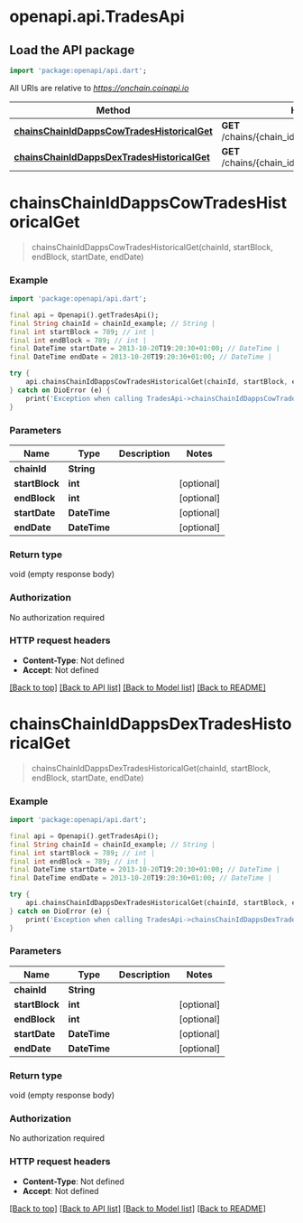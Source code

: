 # openapi.api.TradesApi

## Load the API package
```dart
import 'package:openapi/api.dart';
```

All URIs are relative to *https://onchain.coinapi.io*

Method | HTTP request | Description
------------- | ------------- | -------------
[**chainsChainIdDappsCowTradesHistoricalGet**](TradesApi.md#chainschainiddappscowtradeshistoricalget) | **GET** /chains/{chain_id}/dapps/cow/trades/historical | 
[**chainsChainIdDappsDexTradesHistoricalGet**](TradesApi.md#chainschainiddappsdextradeshistoricalget) | **GET** /chains/{chain_id}/dapps/dex/trades/historical | 


# **chainsChainIdDappsCowTradesHistoricalGet**
> chainsChainIdDappsCowTradesHistoricalGet(chainId, startBlock, endBlock, startDate, endDate)



### Example
```dart
import 'package:openapi/api.dart';

final api = Openapi().getTradesApi();
final String chainId = chainId_example; // String | 
final int startBlock = 789; // int | 
final int endBlock = 789; // int | 
final DateTime startDate = 2013-10-20T19:20:30+01:00; // DateTime | 
final DateTime endDate = 2013-10-20T19:20:30+01:00; // DateTime | 

try {
    api.chainsChainIdDappsCowTradesHistoricalGet(chainId, startBlock, endBlock, startDate, endDate);
} catch on DioError (e) {
    print('Exception when calling TradesApi->chainsChainIdDappsCowTradesHistoricalGet: $e\n');
}
```

### Parameters

Name | Type | Description  | Notes
------------- | ------------- | ------------- | -------------
 **chainId** | **String**|  | 
 **startBlock** | **int**|  | [optional] 
 **endBlock** | **int**|  | [optional] 
 **startDate** | **DateTime**|  | [optional] 
 **endDate** | **DateTime**|  | [optional] 

### Return type

void (empty response body)

### Authorization

No authorization required

### HTTP request headers

 - **Content-Type**: Not defined
 - **Accept**: Not defined

[[Back to top]](#) [[Back to API list]](../README.md#documentation-for-api-endpoints) [[Back to Model list]](../README.md#documentation-for-models) [[Back to README]](../README.md)

# **chainsChainIdDappsDexTradesHistoricalGet**
> chainsChainIdDappsDexTradesHistoricalGet(chainId, startBlock, endBlock, startDate, endDate)



### Example
```dart
import 'package:openapi/api.dart';

final api = Openapi().getTradesApi();
final String chainId = chainId_example; // String | 
final int startBlock = 789; // int | 
final int endBlock = 789; // int | 
final DateTime startDate = 2013-10-20T19:20:30+01:00; // DateTime | 
final DateTime endDate = 2013-10-20T19:20:30+01:00; // DateTime | 

try {
    api.chainsChainIdDappsDexTradesHistoricalGet(chainId, startBlock, endBlock, startDate, endDate);
} catch on DioError (e) {
    print('Exception when calling TradesApi->chainsChainIdDappsDexTradesHistoricalGet: $e\n');
}
```

### Parameters

Name | Type | Description  | Notes
------------- | ------------- | ------------- | -------------
 **chainId** | **String**|  | 
 **startBlock** | **int**|  | [optional] 
 **endBlock** | **int**|  | [optional] 
 **startDate** | **DateTime**|  | [optional] 
 **endDate** | **DateTime**|  | [optional] 

### Return type

void (empty response body)

### Authorization

No authorization required

### HTTP request headers

 - **Content-Type**: Not defined
 - **Accept**: Not defined

[[Back to top]](#) [[Back to API list]](../README.md#documentation-for-api-endpoints) [[Back to Model list]](../README.md#documentation-for-models) [[Back to README]](../README.md)

